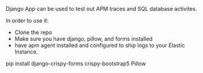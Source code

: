Django App can be used to test out APM traces and SQL database activites. 

In order to use it:
- Clone the repo
- Make sure you have django, pillow, and forms installed
- have apm agent installed and configured to ship logs to your Elastic Instance.


pip install django-crispy-forms crispy-bootstrap5 Pillow
